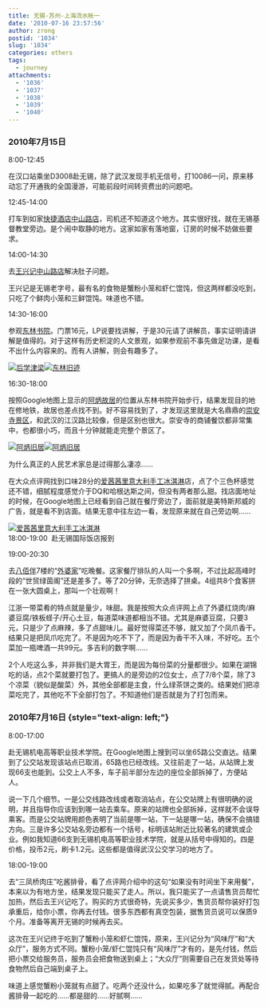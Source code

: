 ```yaml
---
title: 无锡-苏州-上海流水帐一
date: '2010-07-16 23:57:56'
author: zrong
postid: '1034'
slug: '1034'
categories: others
tags:
  - journey
attachments:
  - '1036'
  - '1037'
  - '1038'
  - '1039'
  - '1040'
---
```


### 2010年7月15日

8:00-12:45

在汉口站乘坐D3008赴无锡，除了武汉发现手机无信号，打10086一问，原来移动忘了开通我的全国漫游，可能前段时间转资费出的问题吧。

12:45-14:00

打车到如家[快捷酒店中山路店](http://ditu.google.com/maps?q=31.570471,120.303493&num=1&sll=31.582704,120.338402&sspn=0.220867,0.344395&brcurrent=3,0x35b38e52a6e54b89:0xf9342846867f3bf0,0%3B5,0,0&ie=UTF8&ll=31.570565,120.303694&spn=0.001165,0.002411&z=19)，司机还不知道这个地方。其实很好找，就在无锡基督教堂旁边。是个闹中取静的地方。这家如家有落地窗，订房的时候不妨做些要求。

14:00-14:30

去[王兴记中山路店](http://www.dianping.com/shop/544040)解决肚子问题。<!--more-->

王兴记是无锡老字号，最有名的食物是蟹粉小笼和虾仁馄饨，但这两样都没吃到，只吃了个鲜肉小笼和三鲜馄饨。味道也不错。

14:30-16:00

参观[东林书院](http://ditu.google.com/maps?q=31.570471,120.303493&num=1&sll=31.582704,120.338402&sspn=0.220867,0.344395&brcurrent=3,0x35b38e52a6e54b89:0xf9342846867f3bf0,0%3B5,0,0&ie=UTF8&ll=31.577475,120.307288&spn=0.004662,0.009645&z=17&iwloc=00048b823428572693079)。门票16元，LP说要找讲解，于是30元请了讲解员，事实证明请讲解是值得的。对于这样有历史积淀的人文景观，如果参观前不事先做足功课，是看不出什么内容来的。而有人讲解，则会有趣多了。

[![](/uploads/2010/07/houxuejinliang.jpg "后学津梁")](/uploads/2010/07/houxuejinliang.jpg)[![](/uploads/2010/07/donglinjiuji.jpg "东林旧迹")](/uploads/2010/07/donglinjiuji.jpg)

16:30-18:00

按照Google地图上显示的[阿炳故居](http://ditu.google.com/maps?f=q&source=s_q&hl=zh-CN&q=%E5%B4%87%E5%AE%89%E5%AF%BA&sll=31.577091,120.30143&sspn=0.004662,0.009645&brcurrent=3,0x35b38e58d061a0bd:0xdb5f3186a67cd8ac,0%3B5,0,0&ie=UTF8&radius=0.34&split=1&rq=1&ev=p&hq=%E5%B4%87%E5%AE%89%E5%AF%BA&hnear=&ll=31.577091,120.301441&spn=0.004662,0.009645&z=17)的位置从东林书院开始步行，结果发现目的地在修地铁，故居也差点找不到。好不容易找到了，才发现这里就是大名鼎鼎的[崇安寺景区](http://ditu.google.com/maps?f=q&source=s_q&hl=zh-CN&q=%E5%B4%87%E5%AE%89%E5%AF%BA&sll=31.577091,120.30143&sspn=0.004662,0.009645&brcurrent=3,0x35b38e58d061a0bd:0xdb5f3186a67cd8ac,0%3B5,0,0&ie=UTF8&radius=0.34&split=1&rq=1&ev=p&hq=%E5%B4%87%E5%AE%89%E5%AF%BA&hnear=&ll=31.577091,120.301441&spn=0.004662,0.009645&z=17)，和武汉的江汉路比较像，但是区别也很大。崇安寺的商铺餐饮都非常集中，也都很小巧，而且十分钟就能走完整个景区了。

[![](/uploads/2010/07/abing1.jpg "阿炳旧居")](/uploads/2010/07/abing1.jpg)[![](/uploads/2010/07/abing2.jpg "阿炳旧居")](/uploads/2010/07/abing2.jpg)

为什么真正的人民艺术家总是过得那么凄凉……

在大众点评网找到口味28分的[爱茜茜里意大利手工冰淇淋](http://www.dianping.com/shop/3131959)店，点了个三色杯感觉还不错，细腻程度感觉介于DQ和哈根达斯之间，但没有两者那么甜。找店面地址的时候，在Google地图上已经看到自己就在餐厅旁边了，面前就是美特斯邦威的广告，就是看不到店面。结果无意中往左边一看，发现原来就在自己旁边啊……

[![](/uploads/2010/07/iceason.jpg "爱茜茜里意大利手工冰淇淋")](/uploads/2010/07/iceason.jpg)  
18:00-19:00  赴无锡国际饭店报到

19:00-20:30

去[八佰伴](http://ditu.google.com/maps?f=q&source=s_q&hl=zh-CN&q=%E5%B4%87%E5%AE%89%E5%AF%BA&sll=31.571077,120.303072&sspn=0.004662,0.009645&brcurrent=3,0x35b38e58d061a0bd:0xdb5f3186a67cd8ac,0%3B5,0,0&ie=UTF8&radius=0.34&split=1&rq=1&ev=p&hq=%E5%B4%87%E5%AE%89%E5%AF%BA&hnear=&ll=31.571058,120.303115&spn=0.004662,0.009645&z=17)7楼的“[外婆家](http://www.dianping.com/shop/2839021)”吃晚餐。这家餐厅排队的人叫一个多啊，不过比起高峰时段的“世贸绿茵阁”还是差多了。等了20分钟，无奈选择了拼桌。4组共8个食客拼在一张大圆桌上，那叫一个壮观啊！

江浙一带菜肴的特点就是量少，味甜。我是按照大众点评网上点了外婆红烧肉/麻婆豆腐/铁板蛏子/开心土豆，每道菜味道都相当不错。尤其是麻婆豆腐，只要3元，只是少了点麻辣，多了点甜味儿。最好觉得菜还不够，就又加了个凤爪香干。结果只是把凤爪吃完了。不是因为吃不下了，而是因为香干不入味，不好吃。五个菜加一瓶啤酒一共99元。多吉利的数字啊……

2个人吃这么多，并非我们是大胃王，而是因为每份菜的分量都很少。如果在湖锦吃的话，点2个菜就要打包了。更搞人的是旁边的2位女士，点了7/8个菜，除了3个凉菜（貌似是酸菜）外，其他全部都是主食，什么绿茶饼之类的。结果她们把凉菜吃完了，其他吃不下全部打包了。不知道他们是否就是为了打包而来。

### 2010年7月16日 {style="text-align: left;"}

8:00-17:00

赴无锡机电高等职业技术学院。在Google地图上搜到可以坐65路公交直达。结果到了公交站发现该站点已取消，65路也已经改线。又往前走了一站，从站牌上发现66支也能到。公交上人不多，车子前半部分左边的座位全部拆掉了，方便站人。

说一下几个细节。一是公交线路改线或者取消站点，在公交站牌上有很明确的说明，并且指导你应该到到哪一站去乘车。原来的站牌也全部拆掉，这样就不会误导乘客。而是公交站牌用颜色表明了当前是哪一站，下一站是哪一站，确保不会搞错方向。三是许多公交站名旁边都有一个括号，标明该站附近比较著名的建筑或企业。例如我知道66支到无锡机电高等职业技术学院，就是从括号中得知的。四是价格，投币2元，刷卡1.2元。这些都是值得武汉公交学习的地方了。

18:00-19:00

去“三凤桥肉庄”吃酱排骨，看了点评网介绍中的这句“如果没有时间坐下来用餐”，本来以为有地方坐，结果发现只能买了走人。所以，我只能买了一点请售货员帮忙加热，然后去王兴记吃了。购买的方式很奇特，先说买多少，售货员帮你装好打包承重后，给你小票，你再去付钱。很多东西都有真空包装，据售货员说可以保质9个月。准备等离开无锡的时候再去买。

这次在王兴记终于吃到了蟹粉小笼和虾仁馄饨，原来，王兴记分为“风味厅”和“大众厅”，服务方式不同。蟹粉小笼/虾仁馄饨只有“风味厅”才有的，是先付钱，然后把小票交给服务员，服务员会把食物送到桌上；“大众厅”则需要自己在发货处等待食物然后自己端到桌子上。

味道上感觉蟹粉小笼就有点甜了。吃两个还没什么，如果吃多了就觉得腻。再配合酱排骨一起吃的……都是甜的……好腻啊……

